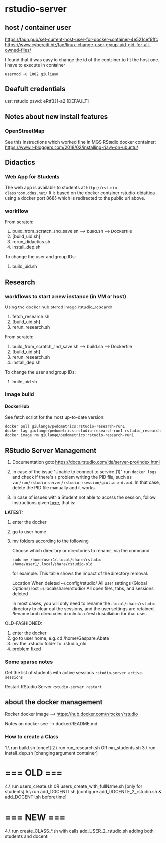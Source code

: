 # rstudio-server

## host / container user
https://faun.pub/set-current-host-user-for-docker-container-4e521cef9ffc
https://www.cyberciti.biz/faq/linux-change-user-group-uid-gid-for-all-owned-files/

I found that it was easy to change the id of the container to fit the host one.
I have to execute in container

```
usermod -u 1002 giuliano
```

## Deafult credentials
usr: rstudio 
pswd: eRtf321-a2 [DEFAULT] 

## Notes about new install features

### OpenStreetMap
See this instructions which worked fine in MGS RStudio docker container:
https://www.r-bloggers.com/2018/02/installing-rjava-on-ubuntu/


## Didactics
### Web App for Students
The web app is available to students at `http://rstudio-classroom.ddns.net/`
It is based on the docker container rstudio-didattica using a docker port 8686 which is redirected to the public url above.

### workflow

From scratch:

 1. build_from_scratch_and_save.sh --> build.sh --> Dockerfile
 2. [build_uid.sh]
 3. rerun_didactics.sh
 4. install_dep.sh

To change the user and group IDs:
 1. build_uid.sh

## Research
### workflows to start a new instance (in VM or host)

Using the docker hub stored image rstudio_research:

 1. fetch_research.sh
 2. [build_uid.sh]
 3. rerun_research.sh

From scratch:

 1. build_from_scratch_and_save.sh --> build.sh --> Dockerfile
 2. [build_uid.sh]
 3. rerun_research.sh
 4. install_dep.sh

To change the user and group IDs:
 1. build_uid.sh

### Image build
#### DockerHub

See fetch script for the most up-to-date version:

```
docker pull giulange/pedometrics:rstudio-research-run1
docker tag giulange/pedometrics:rstudio-research-run1 rstudio_research
docker image rm giulange/pedometrics:rstudio-research-run1
```


## RStudio Server Management

 01. Documentation
 goto https://docs.rstudio.com/ide/server-pro/index.html

 02. In case of the issue "Unable to connect to service (1)" run `docker logs` and check if there's a problem writing the PID file, such as `var/run/rstudio-server/rstudio-rsession/giuliano-d.pid`. In that case, delete the PID file manually and it works.

 03. In case of issues with a Student not able to access the session, 
 follow instructions given [here](https://community.rstudio.com/t/rstudio-server-error-occurred-during-transmission/84258),
 that is:

 **LATEST:**
   1. enter the docker
   2. go to user home
   3. mv folders according to the following

      Choose which directory or directories to rename, via the command 

      ```
      sudo mv /home/user1/.local/share/rstudio /home/user1/.local/share/rstudio-old
      ```

      for example. This table shows the impact of the directory removal.

      Location	                When deleted
      ~/.config/rstudio/	All user settings (Global Options) lost
      ~/.local/share/rstudio/	All open files, tabs, and sessions deleted

      In most cases, you will only need to rename the 
      `.local/share/rstudio` directory to clear out the sessions, and the user settings are retained.
      Rename both directories to mimic a fresh installation for that user.


 OLD-FASHIONED:
   1. enter the docker
   2. go to user home, e.g. cd /home/Gaspare.Abate
   3. mv the .rstudio folder to .rstudio_old
   4. problem fixed


### Some sparse notes
Get the list of students with active sessions
`rstudio-server active-sessions`

Restart RStudio Server
`rstudio-server restart`

## about the docker management

Rocker docker image   --> https://hub.docker.com/r/rocker/rstudio

Notes on docker see   --> docker/README.md

### How to create a Class
 1.\ run build.sh [once!]
 2.\ run run_research.sh OR run_students.sh
 3.\ run install_dep.sh [changing argument container] 
# === OLD === 
 4.\ run users_create.sh OR users_create_with_fullName.sh [only for students]
 5.\ run add_DOCENTI.sh [configure add_DOCENTE_2_rstudio.sh & add_DOCENTI.sh before time]
# === NEW ===
 4.\ run create_CLASS_*.sh with calls add_USER_2_rstudio.sh adding both students and docenti

